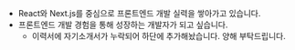 - React와 Next.js를 중심으로 프론트엔드 개발 실력을 쌓아가고 있습니다.
- 프론트엔드 개발 경험을 통해 성장하는 개발자가 되고 싶습니다.
  - 이력서에 자기소개서가 누락되어 하단에 추가해놨습니다. 양해 부탁드립니다.
